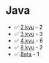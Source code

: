 # Java
* :white_check_mark: [2 kyu](/codewars/solutions/java/2%20kyu) - 2
* :white_check_mark: [3 kyu](/codewars/solutions/java/3%20kyu) - 3
* :white_check_mark: [4 kyu](/codewars/solutions/java/4%20kyu) - 6
* :white_check_mark: [8 kyu](/codewars/solutions/java/8%20kyu) - 2
* :white_check_mark: [Beta](/codewars/solutions/java/Beta) - 1